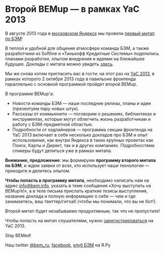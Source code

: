 # Второй BEMup — в рамках YaC 2013

В августе 2013 года в [московском Яндексе](http://company.yandex.ru/contacts/redrose/) мы провели [первый 
митап по БЭМ](http://ru.bem.info/blog/2013/08/bemup-promo/)! 

В теплой и удобной для общения атмосфере команда БЭМ, а также разработчики из Softline и «Тинькофф 
Кредитные Системы» поделились планами разработки, опытом внедрения и идеями на ближайшее будущее. Доклады с митапа можно 
увидеть [здесь](http://ru.bem.info/blog/2013/08/bemup-talks/). 

Мы же снова хотим пригласить вас в гости: на этот раз на [YaC 2013](http://events.yandex.ru/events/yac/2013/), в 
рамках которого 2 октября 2013 года в павильоне фронтенда параллельно с основной программой пройдет второй BEMup. 

В программе BEMup'a:
<ul>
<li>Новости команды БЭМ — наши последние релизы, планы и идеи (презентуем пару новых штук).</li>
<li>Рассказы от коммьюнити — поговорим о решениях, библиотеках и инструментах,
которые могут облегчить жизнь разработчикам и работу с БЭМ-предметной областью.</li>
<li>Подробности от хэдлайнеров — программа секции фронтенда на YaC 2013 включает в себя несколько докладов про БЭМ и опыт
использования, как внутри Яндекса в таких крупных проектах как Поиск, Карты и Директ, так и в других компаниях.
Подробностями спикеры будут делиться уже в рамках митапа.</li>
</ul>

**Внимание, предложение**: мы формируем **программу второго митапа по БЭМ**, и ждем заявки от всех, кто использует наши 
технологии — приходите и делитесь опытом.

**Чтобы попасть в программу митапа**, необходимо написать нам на адрес [info@bem.info](mailto:info@bem.info), указать
в теме сообщения «Хочу выступить на BEMup’e!», а в теле письма прислать краткие тезисы выступления, название доклада
и полную информацию о себе — чем и где занимаетесь, ваш твиттер/гитхаб (чтобы мы понимали, что вы не бот!).

Второй митап будет незабываемо продуктивным, так что не пропустите! 

Чтобы попасть на митап слушателями, нужно [зарегистрироваться](http://events.yandex.ru/events/yac/2013/register/) на YaC 2013.

Stay BEMed!

Наш twitter [@bem_ru](http://bit.ly/ru-twi), [facebook](http://bit.ly/fb-bem), [клуб БЭМ](http://clubs.ya.ru/bem/) на Я.Ру
